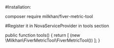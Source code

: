 #Installation:

composer require milkhan/fiver-metric-tool

#Register it in NovaServiceProvider in tools section

 public function tools()
    {
        return [
            (new \Milkhan\FiverMetricTool\FiverMetricTool())
        ];
    }




